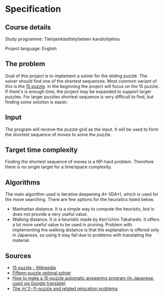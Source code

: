 # Specification

## Course details

Study programme: Tietojenkäsittelytieteen kandiohjelma

Project language: English

## The problem

Goal of this project is to implement a solver for the sliding puzzle. The solver should find one of the shortest sequences. Most common variant of this is the [15 puzzle](https://en.wikipedia.org/wiki/15_puzzle).
In the beginning the project will focus on the 15 puzzle. If there's is enough time, the project may be expanded to support larger puzzles. For larger puzzles shortest sequence is very difficult to find, but
finding _some_ solution is easier. 

## Input

The program will receive the puzzle grid as the input. It will be used to form the shortest sequence of moves to solve the puzzle. 

## Target time complexity

Finding the shortest sequence of moves is a NP-hard problem. Therefore there is no single target for a time/space complexity.

## Algorithms

The main algorithm used is iterative deepening A* (IDA*), which is used for the move searching. There are few options for the heuristics listed below.

- Manhattan distance. It is a simple way to compute the heuristic, but is does not provide a very useful value. 
- Walking distance. It is a heuristic made by Ken'ichiro Takahashi. It offers a lot more useful value to be used in pruning. 
  Problem with implementing the walking distance is that the explanation is offered only in Japanese, so using it may fail due
  to problems with translating the material. 
  
## Sources

- [15 puzzle - Wikipedia](https://en.wikipedia.org/wiki/15_puzzle)
- [Fifteen puzzle optimal solver](http://kociemba.org/themen/fifteen/fifteensolver.html)
- [How to make a 15-puzzle automatic answering program (in Japanese, used via Google translate)](http://www.ic-net.or.jp/home/takaken/nt/slide/solve15.html)
- [The (n^2−1)-puzzle and related relocation problems](https://www.sciencedirect.com/science/article/pii/S0747717108800016)
  
